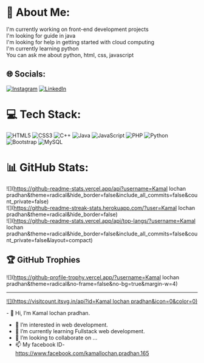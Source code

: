 # 💫 About Me:
I'm currently working on front-end development projects<br>I'm looking for guide in java<br>I'm looking for help in getting started with cloud computing<br>I'm currently learning python<br>You can ask me about python, html, css, javascript


## 🌐 Socials:
[![Instagram](https://img.shields.io/badge/Instagram-%23E4405F.svg?logo=Instagram&logoColor=white)](https://instagram.com/k_l_pradhan) [![LinkedIn](https://img.shields.io/badge/LinkedIn-%230077B5.svg?logo=linkedin&logoColor=white)](https://linkedin.com/in/www.linkedin.com/in/klpradhan2002) 

# 💻 Tech Stack:
![HTML5](https://img.shields.io/badge/html5-%23E34F26.svg?style=for-the-badge&logo=html5&logoColor=white) ![CSS3](https://img.shields.io/badge/css3-%231572B6.svg?style=for-the-badge&logo=css3&logoColor=white) ![C++](https://img.shields.io/badge/c++-%2300599C.svg?style=for-the-badge&logo=c%2B%2B&logoColor=white) ![Java](https://img.shields.io/badge/java-%23ED8B00.svg?style=for-the-badge&logo=java&logoColor=white) ![JavaScript](https://img.shields.io/badge/javascript-%23323330.svg?style=for-the-badge&logo=javascript&logoColor=%23F7DF1E) ![PHP](https://img.shields.io/badge/php-%23777BB4.svg?style=for-the-badge&logo=php&logoColor=white) ![Python](https://img.shields.io/badge/python-3670A0?style=for-the-badge&logo=python&logoColor=ffdd54) ![Bootstrap](https://img.shields.io/badge/bootstrap-%23563D7C.svg?style=for-the-badge&logo=bootstrap&logoColor=white) ![MySQL](https://img.shields.io/badge/mysql-%2300f.svg?style=for-the-badge&logo=mysql&logoColor=white)
# 📊 GitHub Stats:
![](https://github-readme-stats.vercel.app/api?username=Kamal lochan pradhan&theme=radical&hide_border=false&include_all_commits=false&count_private=false)<br/>
![](https://github-readme-streak-stats.herokuapp.com/?user=Kamal lochan pradhan&theme=radical&hide_border=false)<br/>
![](https://github-readme-stats.vercel.app/api/top-langs/?username=Kamal lochan pradhan&theme=radical&hide_border=false&include_all_commits=false&count_private=false&layout=compact)

## 🏆 GitHub Trophies
![](https://github-profile-trophy.vercel.app/?username=Kamal lochan pradhan&theme=radical&no-frame=false&no-bg=true&margin-w=4)

---
[![](https://visitcount.itsvg.in/api?id=Kamal lochan pradhan&icon=0&color=0)](https://visitcount.itsvg.in)

<!-- Proudly created with GPRM ( https://gprm.itsvg.in ) -->- 👋 Hi, I’m Kamal lochan pradhan.
- 👀 I’m interested in web development.
- 🌱 I’m currently learning Fullstack web development.
- 💞️ I’m looking to collaborate on ...
- 📫 My facebook ID-https://www.facebook.com/kamallochan.pradhan.165


